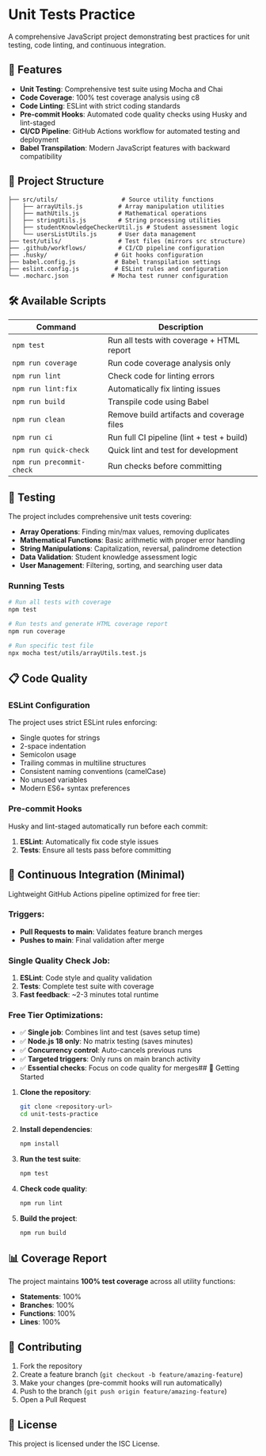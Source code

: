 # Unit Tests Practice

A comprehensive JavaScript project demonstrating best practices for unit testing, code linting, and continuous integration.

## 🚀 Features

- **Unit Testing**: Comprehensive test suite using Mocha and Chai
- **Code Coverage**: 100% test coverage analysis using c8
- **Code Linting**: ESLint with strict coding standards
- **Pre-commit Hooks**: Automated code quality checks using Husky and lint-staged
- **CI/CD Pipeline**: GitHub Actions workflow for automated testing and deployment
- **Babel Transpilation**: Modern JavaScript features with backward compatibility

## 📁 Project Structure

```
├── src/utils/                  # Source utility functions
│   ├── arrayUtils.js          # Array manipulation utilities
│   ├── mathUtils.js           # Mathematical operations
│   ├── stringUtils.js         # String processing utilities
│   ├── studentKnowledgeCheckerUtil.js # Student assessment logic
│   └── usersListUtils.js      # User data management
├── test/utils/                # Test files (mirrors src structure)
├── .github/workflows/         # CI/CD pipeline configuration
├── .husky/                   # Git hooks configuration
├── babel.config.js           # Babel transpilation settings
├── eslint.config.js          # ESLint rules and configuration
└── .mocharc.json            # Mocha test runner configuration
```

## 🛠️ Available Scripts

| Command                   | Description                                |
| ------------------------- | ------------------------------------------ |
| `npm test`                | Run all tests with coverage + HTML report  |
| `npm run coverage`        | Run code coverage analysis only            |
| `npm run lint`            | Check code for linting errors              |
| `npm run lint:fix`        | Automatically fix linting issues           |
| `npm run build`           | Transpile code using Babel                 |
| `npm run clean`           | Remove build artifacts and coverage files  |
| `npm run ci`              | Run full CI pipeline (lint + test + build) |
| `npm run quick-check`     | Quick lint and test for development        |
| `npm run precommit-check` | Run checks before committing               |

## 🧪 Testing

The project includes comprehensive unit tests covering:

- **Array Operations**: Finding min/max values, removing duplicates
- **Mathematical Functions**: Basic arithmetic with proper error handling
- **String Manipulations**: Capitalization, reversal, palindrome detection
- **Data Validation**: Student knowledge assessment logic
- **User Management**: Filtering, sorting, and searching user data

### Running Tests

```bash
# Run all tests with coverage
npm test

# Run tests and generate HTML coverage report
npm run coverage

# Run specific test file
npx mocha test/utils/arrayUtils.test.js
```

## 📋 Code Quality

### ESLint Configuration

The project uses strict ESLint rules enforcing:

- Single quotes for strings
- 2-space indentation
- Semicolon usage
- Trailing commas in multiline structures
- Consistent naming conventions (camelCase)
- No unused variables
- Modern ES6+ syntax preferences

### Pre-commit Hooks

Husky and lint-staged automatically run before each commit:

1. **ESLint**: Automatically fix code style issues
2. **Tests**: Ensure all tests pass before committing

## 🔄 Continuous Integration (Minimal)

Lightweight GitHub Actions pipeline optimized for free tier:

### Triggers:

- **Pull Requests to main**: Validates feature branch merges
- **Pushes to main**: Final validation after merge

### Single Quality Check Job:

1. **ESLint**: Code style and quality validation
2. **Tests**: Complete test suite with coverage
3. **Fast feedback**: ~2-3 minutes total runtime

### Free Tier Optimizations:

- ✅ **Single job**: Combines lint and test (saves setup time)
- ✅ **Node.js 18 only**: No matrix testing (saves minutes)
- ✅ **Concurrency control**: Auto-cancels previous runs
- ✅ **Targeted triggers**: Only runs on main branch activity
- ✅ **Essential checks**: Focus on code quality for merges## 🚀 Getting Started

1. **Clone the repository**:

   ```bash
   git clone <repository-url>
   cd unit-tests-practice
   ```

2. **Install dependencies**:

   ```bash
   npm install
   ```

3. **Run the test suite**:

   ```bash
   npm test
   ```

4. **Check code quality**:

   ```bash
   npm run lint
   ```

5. **Build the project**:
   ```bash
   npm run build
   ```

## 📊 Coverage Report

The project maintains **100% test coverage** across all utility functions:

- **Statements**: 100%
- **Branches**: 100%
- **Functions**: 100%
- **Lines**: 100%

## 🤝 Contributing

1. Fork the repository
2. Create a feature branch (`git checkout -b feature/amazing-feature`)
3. Make your changes (pre-commit hooks will run automatically)
4. Push to the branch (`git push origin feature/amazing-feature`)
5. Open a Pull Request

## 📝 License

This project is licensed under the ISC License.
